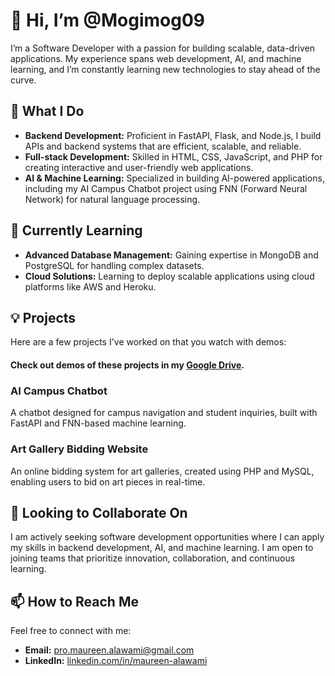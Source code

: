 # 👋 Hi, I’m @Mogimog09

I’m a Software Developer with a passion for building scalable, data-driven applications. My experience spans web development, AI, and machine learning, and I’m constantly learning new technologies to stay ahead of the curve.

## 🚀 What I Do

- **Backend Development:** Proficient in FastAPI, Flask, and Node.js, I build APIs and backend systems that are efficient, scalable, and reliable.
- **Full-stack Development:** Skilled in HTML, CSS, JavaScript, and PHP for creating interactive and user-friendly web applications.
- **AI & Machine Learning:** Specialized in building AI-powered applications, including my AI Campus Chatbot project using FNN (Forward Neural Network) for natural language processing.

## 🌱 Currently Learning

- **Advanced Database Management:** Gaining expertise in MongoDB and PostgreSQL for handling complex datasets.
- **Cloud Solutions:** Learning to deploy scalable applications using cloud platforms like AWS and Heroku.

## 💡 Projects

Here are a few projects I've worked on that you watch with demos:  
  
#### Check out demos of these projects in my [Google Drive](https://drive.google.com/drive/folders/1ildNFQBvb6oUgKEvPgSRXihEHV2YvK0i?usp=drive_link).
### AI Campus Chatbot
A chatbot designed for campus navigation and student inquiries, built with FastAPI and FNN-based machine learning.  

### Art Gallery Bidding Website
An online bidding system for art galleries, created using PHP and MySQL, enabling users to bid on art pieces in real-time.  

## 🤝 Looking to Collaborate On

I am actively seeking software development opportunities where I can apply my skills in backend development, AI, and machine learning. I am open to joining teams that prioritize innovation, collaboration, and continuous learning.

## 📫 How to Reach Me

Feel free to connect with me:

- **Email:** [pro.maureen.alawami@gmail.com](mailto:pro.maureen.alawami@gmail.com)
- **LinkedIn:** [linkedin.com/in/maureen-alawami](https://www.linkedin.com/in/maureen-alawami)
